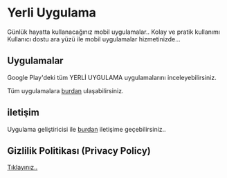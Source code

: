 # Yerli Uygulama

Günlük hayatta kullanacağınız mobil uygulamalar..
Kolay ve pratik kullanımı
Kullanıcı dostu ara yüzü ile mobil uygulamalar hizmetinizde... 

## Uygulamalar

Google Play'deki tüm YERLİ UYGULAMA uygulamalarını inceleyebilirsiniz.

Tüm uygulamalara [burdan](https://play.google.com/store/apps/developer?id=Yerli+Uygulama) ulaşabilirsiniz.

## iletişim

Uygulama geliştiricisi ile [burdan](yerli.uygulama@gmail.com) iletişime geçebilirsiniz..

## Gizlilik Politikası (Privacy Policy)

[Tıklayınız..](https://yerliuygulama.blogspot.com/2019/05/gizlilik-politikasi-privacy-policy.html?m=1)


